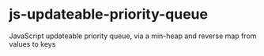 js-updateable-priority-queue
============================

JavaScript updateable priority queue, via a min-heap and reverse map from values to keys
